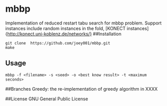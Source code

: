 # mbbp
Implementation of reduced restart tabu search for mbbp problem.
Support instances include random instances in the fold, [KONECT instances]{http://konect.uni-koblenz.de/networks/}
##Installation
```
git clone  https://github.com/joey001/mbbp.git
make
```
## Usage
```
mbbp -f <filename> -s <seed> -o <best know result> -t <maximum seconds>
```
##Branches
Greedy: the re-implementation of greedy algorithm in XXXX

##License
GNU General Public License
